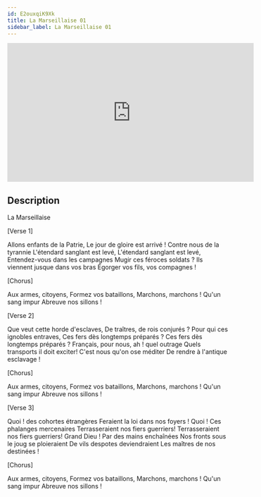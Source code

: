 ```yaml
---
id: E2ouxqiK9Xk
title: La Marseillaise 01
sidebar_label: La Marseillaise 01
---
```


<iframe
  width="560"
  height="315"
  src="https://www.youtube.com/embed/E2ouxqiK9Xk"
  title="YouTube video player"
  frameborder="0"
  allow="accelerometer; autoplay; clipboard-write; encrypted-media; gyroscope; picture-in-picture; web-share"
  referrerpolicy="strict-origin-when-cross-origin"
  allowfullscreen
></iframe>

## Description

La Marseillaise


[Verse 1]

Allons enfants de la Patrie,
Le jour de gloire est arrivé !
Contre nous de la tyrannie
L'étendard sanglant est levé, 
L'étendard sanglant est levé,
Entendez-vous dans les campagnes
Mugir ces féroces soldats ?
Ils viennent jusque dans vos bras
Égorger vos fils, vos compagnes !

[Chorus]

Aux armes, citoyens,
Formez vos bataillons,
Marchons, marchons !
Qu'un sang impur
Abreuve nos sillons !

[Verse 2]

Que veut cette horde d'esclaves,
De traîtres, de rois conjurés ?
Pour qui ces ignobles entraves,
Ces fers dès longtemps préparés ? 
Ces fers dès longtemps préparés ?
Français, pour nous, ah ! quel outrage
Quels transports il doit exciter!
C'est nous qu'on ose méditer
De rendre à l'antique esclavage !

[Chorus]

Aux armes, citoyens,
Formez vos bataillons,
Marchons, marchons !
Qu'un sang impur
Abreuve nos sillons !

[Verse 3]

Quoi ! des cohortes étrangères
Feraient la loi dans nos foyers !
Quoi ! Ces phalanges mercenaires
Terrasseraient nos fiers guerriers! 
Terrasseraient nos fiers guerriers!
Grand Dieu ! Par des mains enchaînées
Nos fronts sous le joug se ploieraient
De vils despotes deviendraient
Les maîtres de nos destinées !

[Chorus]

Aux armes, citoyens,
Formez vos bataillons,
Marchons, marchons !
Qu'un sang impur
Abreuve nos sillons !
